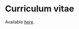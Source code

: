 # Curriculum vitae

Available [here](https://github.com/alexpnt/curriculum-vitae/blob/master/alexandre-pinto-cv.pdf).

